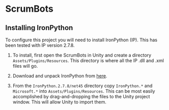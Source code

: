 # ScrumBots

## Installing IronPython

To configure this project you will need to install IronPython (IP).  This has been tested with IP version 2.7.8.

  1. To install, first open the ScrumBots in Unity and create a directory `Assets/Plugins/Resources`.  This directory is where all the IP .dll and .xml files will go.
  
  2. Download and unpack IronPython from [here](http://ironpython.net/).
  
  3. From the `IronPython.2.7.8/net45` directory copy `IronPython.*` and `Microsoft.*` into `Assets/Plugins/Resources`.  This can be most easily accomplished by drag-and-dropping the files to the Unity project window.  This will allow Unity to import them.
  
  

